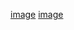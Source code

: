 [image](./images/Captura%20de%20tela%202024-10-02%20090454.png)
[image](./images/Captura%20de%20tela%202024-10-02%20090705.png)
